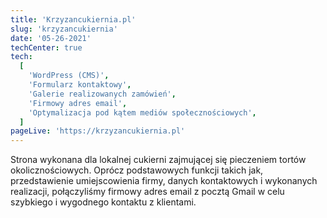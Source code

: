 ```yaml
---
title: 'Krzyzancukiernia.pl'
slug: 'krzyzancukiernia'
date: '05-26-2021'
techCenter: true
tech:
  [
    'WordPress (CMS)',
    'Formularz kontaktowy',
    'Galerie realizowanych zamówień',
    'Firmowy adres email',
    'Optymalizacja pod kątem mediów społecznościowych',
  ]
pageLive: 'https://krzyzancukiernia.pl'
---
```


Strona wykonana dla lokalnej cukierni zajmującej się pieczeniem tortów okolicznościowych. Oprócz podstawowych funkcji takich jak, przedstawienie umiejscowienia firmy, danych kontaktowych i wykonanych realizacji, połączyliśmy firmowy adres email z pocztą Gmail w celu szybkiego i wygodnego kontaktu z klientami.
